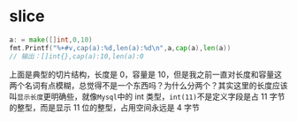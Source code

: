 # slice

```go
a: = make([]int,0,10)
fmt.Printf("%+#v,cap(a):%d,len(a):%d\n",a,cap(a),len(a))
// 输出：[]int{},cap(a):10,len(a):0
```
上面是典型的切片结构，长度是 0，容量是 10，但是我之前一直对长度和容量这两个名词有点模糊，总觉得不是一个东西吗？为什么分两个？其实这里的长度应该叫`显示长度`更明确些，就像`Mysql`中的 int 类型，`int(11)`不是定义字段是占 11 字节的整型，而是显示 11 位的整型，占用空间永远是 4 字节

